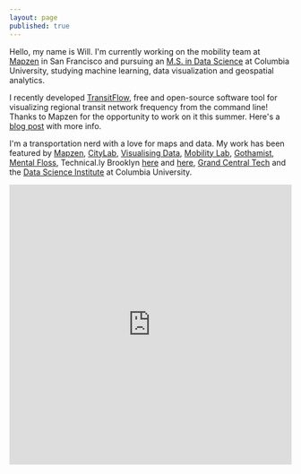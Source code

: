 ```yaml
---
layout: page
published: true
---
```


Hello, my name is Will. I'm currently working on the mobility team at [Mapzen](https://www.mapzen.com) in San Francisco and pursuing an [M.S. in Data Science](http://datascience.columbia.edu/master-of-science-in-data-science) at Columbia University, studying machine learning, data visualization and geospatial analytics. 

I recently developed [TransitFlow](https://github.com/transitland/transitland-processing-animation), free and open-source software tool for visualizing regional transit network frequency from the command line! Thanks to Mapzen for the opportunity to work on it this summer. Here's a [blog post](https://mapzen.com/blog/animating-transitland/) with more info.

I'm a transportation nerd with a love for maps and data. My work has been featured by [Mapzen](https://mapzen.com/blog/animating-transitland/), [CityLab](https://www.citylab.com/transportation/2017/04/groove-out-to-24-hours-of-new-york-transit-with-the-multimodal-symphony/522633/), [Visualising Data](http://www.visualisingdata.com/2017/06/best-visualisation-web-april-2017/), [Mobility Lab](https://mobilitylab.org/2017/04/11/nyc-visualization-transit-options/), [Gothamist](http://gothamist.com/2017/04/05/soothing_taxi_video.php), [Mental Floss](http://mentalfloss.com/article/90017/what-24-hours-new-york-city-subway-travel-looks), Technical.ly Brooklyn [here](https://technical.ly/brooklyn/2017/03/28/nyc-taxi-trips-map-will-geary/) and [here](http://technical.ly/brooklyn/2016/12/12/brooklyn-daycare-deserts-map/?utm_content=bufferff628&utm_medium=social&utm_source=twitter.com&utm_campaign=buffer), [Grand Central Tech](http://mailchi.mp/grandcentraltech/gct-biweekly-piok5tbo3x?e=8862c84ef4) and the [Data Science Institute](http://datascience.columbia.edu/) at Columbia University.

<iframe src="https://player.vimeo.com/video/194378581?title=0&portrait=0" style="width:100%;height:500px;" frameborder="0" webkitallowfullscreen mozallowfullscreen allowfullscreen></iframe>
